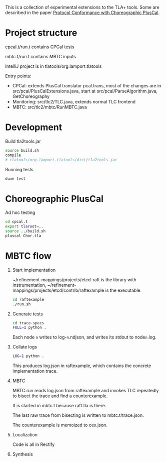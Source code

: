 
This is a collection of experimental extensions to the TLA+ tools.
Some are described in the paper [Protocol Conformance with Choreographic PlusCal](https://dariusf.github.io/cpluscal.pdf).

# Project structure

cpcal.t/run.t contains CPCal tests

mbtc.t/run.t contains MBTC inputs

IntelliJ project is in tlatools/org.lamport.tlatools

Entry points:

- CPCal: extends PlusCal translator pcal.trans, most of the changes are in src/pcal/PlusCalExtensions.java, start at src/pcal/ParseAlgorithm.java, GetChoreography
- Monitoring: src/tlc2/TLC.java, extends normal TLC frontend
- MBTC: src/tlc2/mbtc/RunMBTC.java

# Development

Build tla2tools.jar

```sh
source build.sh
compile
# tlatools/org.lamport.tlatools/dist/tla2tools.jar
```

Running tests

```sh
dune test
```

# Choreographic PlusCal

Ad hoc testing

```sh
cd cpcal.t
export tlaroot=..
source ../build.sh
pluscal Chor.tla
```

# MBTC flow

1. Start implementation

    ~/refinement-mappings/projects/etcd-raft is the library with instrumentation, ~/refinement-mappings/projects/etcd/contrib/raftexample is the executable.

    ```sh
    cd raftexample
    ./run.sh
    ```

2. Generate tests

    ```sh
    cd trace-specs
    FULL=1 python .
    ```

    Each node `n` writes to log-`n`.ndjson, and writes its stdout to node`n`.log.

3. Collate logs

    ```sh
    LOG=1 python .
    ```
    This produces log.json in raftexample, which contains the concrete implementation trace.

4. MBTC

    MBTC.run reads log.json from raftexample and invokes TLC repeatedly to bisect the trace and find a counterexample.

    It is started in mbtc.t because raft.tla is there.

    The last raw trace from bisecting is written to mbtc.t/trace.json.

    The counterexample is memoized to cex.json.

5. Localization

    Code is all in Rectify

6. Synthesis

